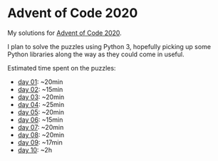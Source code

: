 # Advent of Code 2020

My solutions for [Advent of Code 2020](https://adventofcode.com).

I plan to solve the puzzles using Python 3, hopefully picking up some Python libraries along the way as they could come in useful.

Estimated time spent on the puzzles:

* [day 01](https://adventofcode.com/2020/day/1): ~20min
* [day 02](https://adventofcode.com/2020/day/2): ~15min
* [day 03](https://adventofcode.com/2020/day/3): ~20min
* [day 04](https://adventofcode.com/2020/day/4): ~25min
* [day 05](https://adventofcode.com/2020/day/5): ~20min
* [day 06](https://adventofcode.com/2020/day/6): ~15min
* [day 07](https://adventofcode.com/2020/day/7): ~20min
* [day 08](https://adventofcode.com/2020/day/8): ~20min
* [day 09](https://adventofcode.com/2020/day/9): ~17min
* [day 10](https://adventofcode.com/2020/day/10): ~2h
